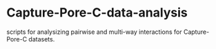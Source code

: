 # Capture-Pore-C-data-analysis
scripts for analysizing pairwise and multi-way interactions for Capture-Pore-C datasets. 

